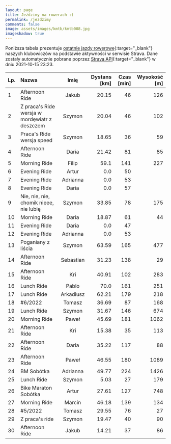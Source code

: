 ```yaml
---
layout: page
title: Jeździmy na rowerach :)
permalink: /jezdzimy
comments: false
image: assets/images/kmtb/kmtb008.jpg
imageshadow: true
---
```


Poniższa tabela prezentuje [ostatnie jazdy rowerowe](https://www.strava.com/clubs/336381){:target="_blank"} naszych klubowiczów na podstawie aktywności w serwisie Strava. Dane zostały automatycznie pobrane poprzez [Strava API](https://developers.strava.com/docs/reference/#api-Clubs-getClubActivitiesById){:target="_blank"} w dniu 2021-10-15 23:23.

Lp. | Nazwa | Imię | Dystans [km] | Czas [min] | Wysokość [m]
:--- | :--- | :---: | ---: | ---: | ---:
1|Afternoon Ride|Jakub|20.15|46|126
2|Z praca's Ride wersja w mordęwiatr z deszczem |Szymon|20.04|46|102
3|Praca's Ride wersja speed|Szymon|18.65|36|59
4|Afternoon Ride|Daria|21.42|81|85
5|Morning Ride|Filip|59.1|141|227
6|Evening Ride|Artur|0.0|50|
7|Evening Ride|Adrianna|0.0|53|
8|Evening Ride|Daria|0.0|57|
9|Nie, nie, nie, chomik nieee, nie lubię |Szymon|33.85|78|175
10|Morning Ride|Daria|18.87|61|44
11|Evening Ride|Daria|0.0|47|
12|Evening Ride|Adrianna|0.0|53|
13|Poganiany z liścia|Szymon|63.59|165|477
14|Afternoon Ride|Sebastian|31.23|138|29
15|Afternoon Ride|Kri|40.91|102|283
16|Lunch Ride|Pablo|70.0|161|251
17|Lunch Ride|Arkadiusz|62.21|179|218
18|#6/2022|Tomasz|36.69|87|168
19|Lunch Ride|Szymon|31.67|146|674
20|Morning Ride |Paweł|45.69|181|1062
21|Afternoon Ride|Kri|15.38|35|113
22|Afternoon Ride|Daria|35.22|117|88
23|Afternoon Ride |Paweł|46.55|180|1089
24|BM Sobótka |Adrianna|49.77|224|1426
25|Lunch Ride|Szymon|5.03|27|179
26|Bike Maraton Sobótka|Artur|27.61|127|748
27|Morning Ride|Marcin|46.18|139|134
28|#5/2022|Tomasz|29.55|76|27
29|Z praca's ride|Szymon|19.47|40|90
30|Afternoon Ride|Jakub|14.21|37|86
